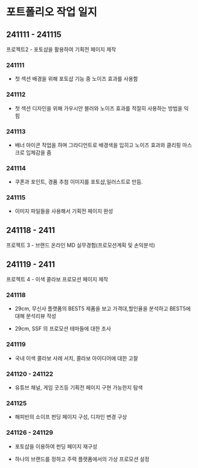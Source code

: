 # 포트폴리오 작업 일지

## 241111 - 241115
  프로젝트2 - 포토샵을 활용하여 기획전 페이지 제작
### 241111
- 첫 섹션 배경을 위해 포토샵 기능 중 노이즈 효과를 사용함

### 241112
- 첫 섹션 디자인을 위해 가우시안 블러와 노이즈 효과를 적절히 사용하는 방법을 익힘

### 241113

- 배너 아이콘 작업을 하며 그라디언트로 배경색을 입히고 노이즈 효과와 클리핑 마스크로 입체감을 줌

### 241114

- 쿠폰과 포인트, 경품 추첨 이미지를 포토샵,일러스트로 만듬.

### 241115

- 이미지 파일들을 사용해서 기획전 페이지 완성

## 241118 - 2411
  프로젝트 3 - 브랜드 온라인 MD 실무경험(프로모션계획 및 손익분석)

## 241119 - 2411
  프로젝트 4 - 이색 콜라보 프로모션 페이지 제작

### 241118

- 29cm, 무신사 플랫폼의 BEST5 제품을 보고 가격대,할인율을 분석하고 BEST5에 대해 분석리뷰 작성

- 29cm, SSF 의 프로모션 테마들에 대한 조사

### 241119

- 국내 이색 콜라보 사례 서치, 콜라보 아이디어에 대한 고찰

### 241120 - 241122

- 유튜브 채널, 게임 굿즈등 기획전 페이지 구현 가능한지 탐색

### 241125

- 해피빈의 소이프 펀딩 페이지 구성, 디자인 변경 구상

### 241126 - 241129

- 포토샵을 이용하여 펀딩 페이지 재구성

- 하나의 브랜드를 정하고 주력 플랫폼에서의 가상 프로모션 설정